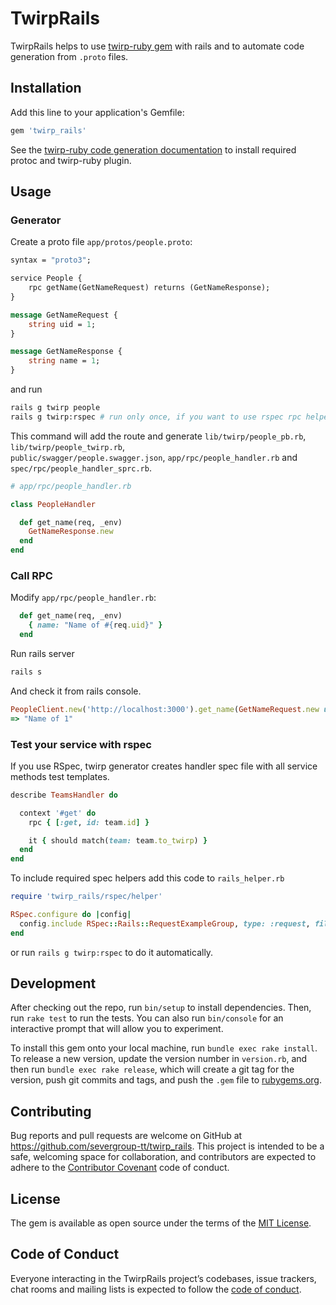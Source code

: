 # TwirpRails

TwirpRails helps to use [twirp-ruby gem](https://github.com/twitchtv/twirp-ruby) with rails and to
automate code generation from ```.proto``` files.

## Installation

Add this line to your application's Gemfile:

```ruby
gem 'twirp_rails'
```

See the [twirp-ruby code generation documentation](https://github.com/twitchtv/twirp-ruby/wiki/Code-Generation) 
to install required protoc and twirp-ruby plugin.

## Usage

### Generator

Create a proto file ```app/protos/people.proto```:
```proto
syntax = "proto3";

service People {
    rpc getName(GetNameRequest) returns (GetNameResponse);
}

message GetNameRequest {
    string uid = 1;
}

message GetNameResponse {
    string name = 1;
}
```

and run

```sh
rails g twirp people
rails g twirp:rspec # run only once, if you want to use rspec rpc helper
```

This command will add the route and generate ```lib/twirp/people_pb.rb```, ```lib/twirp/people_twirp.rb```,  
```public/swagger/people.swagger.json```,  ```app/rpc/people_handler.rb``` and ```spec/rpc/people_handler_sprc.rb```.
```ruby
# app/rpc/people_handler.rb

class PeopleHandler

  def get_name(req, _env)
    GetNameResponse.new
  end
end
```

### Call RPC

Modify ```app/rpc/people_handler.rb```:
```ruby
  def get_name(req, _env)
    { name: "Name of #{req.uid}" }
  end
```

Run rails server
```sh
rails s
```

And check it from rails console.
```ruby
PeopleClient.new('http://localhost:3000').get_name(GetNameRequest.new uid: '1').data.name
=> "Name of 1"
```

### Test your service with rspec

If you use RSpec, twirp generator creates handler spec file with all service methods test templates. 

```ruby
describe TeamsHandler do

  context '#get' do
    rpc { [:get, id: team.id] }

    it { should match(team: team.to_twirp) }
  end
end
```

To include required spec helpers add this code to ```rails_helper.rb```
```ruby
require 'twirp_rails/rspec/helper'

RSpec.configure do |config|
  config.include RSpec::Rails::RequestExampleGroup, type: :request, file_path: %r{spec/api}
end 
```

or run ```rails g twirp:rspec``` to do it automatically.

## Development

After checking out the repo, run `bin/setup` to install dependencies. Then, run `rake test` to run the tests. You can also run `bin/console` for an interactive prompt that will allow you to experiment.

To install this gem onto your local machine, run `bundle exec rake install`. To release a new version, update the version number in `version.rb`, and then run `bundle exec rake release`, which will create a git tag for the version, push git commits and tags, and push the `.gem` file to [rubygems.org](https://rubygems.org).

## Contributing

Bug reports and pull requests are welcome on GitHub at https://github.com/severgroup-tt/twirp_rails. This project is intended to be a safe, welcoming space for collaboration, and contributors are expected to adhere to the [Contributor Covenant](http://contributor-covenant.org) code of conduct.

## License

The gem is available as open source under the terms of the [MIT License](https://opensource.org/licenses/MIT).

## Code of Conduct

Everyone interacting in the TwirpRails project’s codebases, issue trackers, chat rooms and mailing lists is expected to follow the [code of conduct](https://github.com/[USERNAME]/twirp_rails/blob/master/CODE_OF_CONDUCT.md).
